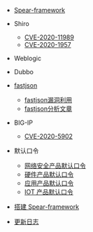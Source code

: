 * [Spear-framework]()

* Shiro

	* [CVE-2020-11989](shiro/cve-2020-11989.md "Apache Shiro身份验证绕过漏洞（CVE-2020-11989）")
	* [CVE-2020-1957](shiro/cve-2020-1957.md "Apache Shiro身份验证绕过漏洞（CVE-2020-1957）")

* Weblogic

* Dubbo

* [fastjson](fastjson/)
  * [fastjson漏洞利用](fastjson/fastjson.md)
  * [fastjson分析文章](fastjson/paper.md)

* BIG-IP

  * [CVE-2020-5902](big-ip/cve-2020-5902.md "F5 BIG-IP 远程代码执行漏洞（CVE-2020-5902）")

* 默认口令

  * [网络安全产品默认口令](default-pwd/security-products.md)
  * [硬件产品默认口令](default-pwd/hardware-products.md)
  * [应用产品默认口令](default-pwd/app-products.md)
  * [IOT 产品默认口令](default-pwd/iot-products.md)

* [搭建 Spear-framework](INSTALL.md "搭建 Spear-framework")
* [更新日志](CHANGELOG.md)

